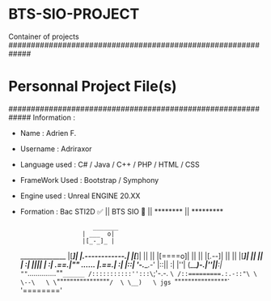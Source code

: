 # BTS-SIO-PROJECT
Container of projects
#############################################################
#              Personnal Project File(s)                    #               
#############################################################
Information : 
  - Name : Adrien F.
  - Username : Adriraxor
  - Language used : C# / Java / C++ / PHP / HTML / CSS 
  - FrameWork Used : Bootstrap / Symphony
  - Engine used : Unreal ENGINE 20.XX
  - Formation : Bac STI2D ✅  || BTS SIO 🔄 || ******** || *********
  
                            _______
                         | ___  o|
                         |[_-_]_ |
      ______________     |[_____]|
     |.------------.|    |[_____]|
     ||            ||    |[====o]|
     ||            ||    |[_.--_]|
     ||            ||    |[_____]|
     ||            ||    |      :|
     ||____________||    |      :|
 .==.|""  ......    |.==.|      :|
 |::| '-.________.-' |::||      :|
 |''|  (__________)-.|''||______:|
 `""`_.............._\""`______
    /:::::::::::'':::\`;'-.-.  `\
   /::=========.:.-::"\ \ \--\   \
   \`""""""""""""""""`/  \ \__)   \
jgs `""""""""""""""""`    '========'
